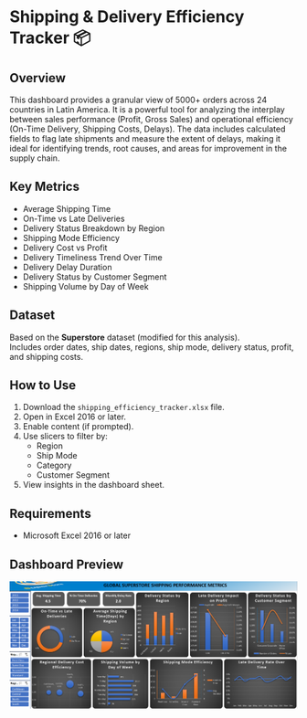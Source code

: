 # Shipping & Delivery Efficiency Tracker 📦

## Overview
This dashboard provides a granular view of 5000+ orders across 24 countries in Latin America. It is a powerful tool for analyzing the interplay between sales performance (Profit, Gross Sales) and operational efficiency (On-Time Delivery, Shipping Costs, Delays). The data includes calculated fields to flag late shipments and measure the extent of delays, making it ideal for identifying trends, root causes, and areas for improvement in the supply chain.

## Key Metrics
- Average Shipping Time
- On-Time vs Late Deliveries
- Delivery Status Breakdown by Region
- Shipping Mode Efficiency
- Delivery Cost vs Profit
- Delivery Timeliness Trend Over Time
- Delivery Delay Duration
- Delivery Status by Customer Segment
- Shipping Volume by Day of Week

## Dataset
Based on the **Superstore** dataset (modified for this analysis).  
Includes order dates, ship dates, regions, ship mode, delivery status, profit, and shipping costs.

## How to Use
1. Download the `shipping_efficiency_tracker.xlsx` file.
2. Open in Excel 2016 or later.
3. Enable content (if prompted).
4. Use slicers to filter by:
   - Region
   - Ship Mode
   - Category
   - Customer Segment
5. View insights in the dashboard sheet.

## Requirements
- Microsoft Excel 2016 or later

## Dashboard Preview
![Dashboard Screenshot](https://github.com/gozzy15/shipping-delivery-efficiency-tracker/blob/main/Screenshot%202025-08-30%20220244.png)




